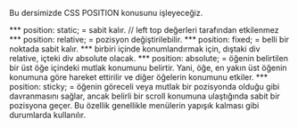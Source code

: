Bu dersimizde CSS POSITION konusunu işleyeceğiz.

*** position: static; = sabit kalır. // left top değerleri tarafından etkilenmez 
*** position: relative; = pozisyon değiştirilebilir.
*** position: fixed; = belli bir noktada sabit kalır.
*** birbiri içinde konumlandırmak için, dıştaki div relative, içteki div absolute olacak.
*** position: absolute; = öğenin belirtilen bir üst öğe içindeki mutlak konumunu belirtir. Yani, öğe, en yakın üst öğenin konumuna göre hareket ettirilir ve diğer öğelerin konumunu etkiler.
*** position: sticky; = öğenin göreceli veya mutlak bir pozisyonda olduğu gibi davranmasını sağlar, ancak belirli bir scroll konumuna ulaştığında sabit bir pozisyona geçer. Bu özellik genellikle menülerin yapışık kalması gibi durumlarda kullanılır.